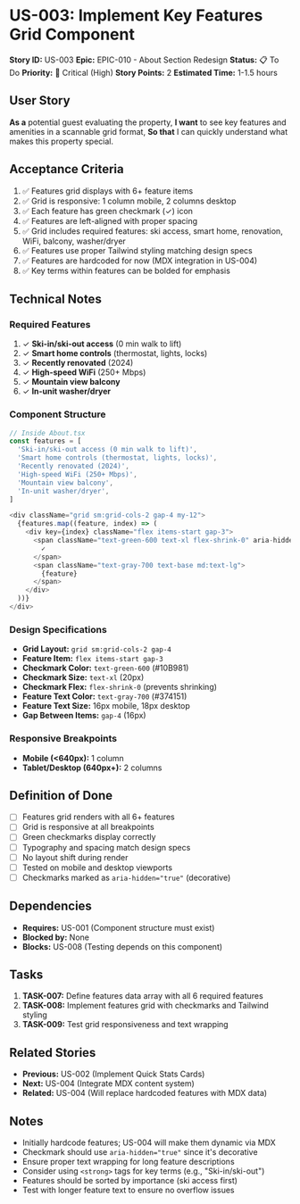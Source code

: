 # US-003: Implement Key Features Grid Component

**Story ID:** US-003
**Epic:** EPIC-010 - About Section Redesign
**Status:** 📋 To Do
**Priority:** 🔴 Critical (High)
**Story Points:** 2
**Estimated Time:** 1-1.5 hours

## User Story

**As a** potential guest evaluating the property,
**I want** to see key features and amenities in a scannable grid format,
**So that** I can quickly understand what makes this property special.

## Acceptance Criteria

1. ✅ Features grid displays with 6+ feature items
2. ✅ Grid is responsive: 1 column mobile, 2 columns desktop
3. ✅ Each feature has green checkmark (✓) icon
4. ✅ Features are left-aligned with proper spacing
5. ✅ Grid includes required features: ski access, smart home, renovation, WiFi, balcony, washer/dryer
6. ✅ Features use proper Tailwind styling matching design specs
7. ✅ Features are hardcoded for now (MDX integration in US-004)
8. ✅ Key terms within features can be bolded for emphasis

## Technical Notes

### Required Features

1. ✓ **Ski-in/ski-out access** (0 min walk to lift)
2. ✓ **Smart home controls** (thermostat, lights, locks)
3. ✓ **Recently renovated** (2024)
4. ✓ **High-speed WiFi** (250+ Mbps)
5. ✓ **Mountain view balcony**
6. ✓ **In-unit washer/dryer**

### Component Structure

```typescript
// Inside About.tsx
const features = [
  'Ski-in/ski-out access (0 min walk to lift)',
  'Smart home controls (thermostat, lights, locks)',
  'Recently renovated (2024)',
  'High-speed WiFi (250+ Mbps)',
  'Mountain view balcony',
  'In-unit washer/dryer',
]

<div className="grid sm:grid-cols-2 gap-4 my-12">
  {features.map((feature, index) => (
    <div key={index} className="flex items-start gap-3">
      <span className="text-green-600 text-xl flex-shrink-0" aria-hidden="true">
        ✓
      </span>
      <span className="text-gray-700 text-base md:text-lg">
        {feature}
      </span>
    </div>
  ))}
</div>
```

### Design Specifications

- **Grid Layout:** `grid sm:grid-cols-2 gap-4`
- **Feature Item:** `flex items-start gap-3`
- **Checkmark Color:** `text-green-600` (#10B981)
- **Checkmark Size:** `text-xl` (20px)
- **Checkmark Flex:** `flex-shrink-0` (prevents shrinking)
- **Feature Text Color:** `text-gray-700` (#374151)
- **Feature Text Size:** 16px mobile, 18px desktop
- **Gap Between Items:** `gap-4` (16px)

### Responsive Breakpoints

- **Mobile (<640px):** 1 column
- **Tablet/Desktop (640px+):** 2 columns

## Definition of Done

- [ ] Features grid renders with all 6+ features
- [ ] Grid is responsive at all breakpoints
- [ ] Green checkmarks display correctly
- [ ] Typography and spacing match design specs
- [ ] No layout shift during render
- [ ] Tested on mobile and desktop viewports
- [ ] Checkmarks marked as `aria-hidden="true"` (decorative)

## Dependencies

- **Requires:** US-001 (Component structure must exist)
- **Blocked by:** None
- **Blocks:** US-008 (Testing depends on this component)

## Tasks

1. **TASK-007:** Define features data array with all 6 required features
2. **TASK-008:** Implement features grid with checkmarks and Tailwind styling
3. **TASK-009:** Test grid responsiveness and text wrapping

## Related Stories

- **Previous:** US-002 (Implement Quick Stats Cards)
- **Next:** US-004 (Integrate MDX content system)
- **Related:** US-004 (Will replace hardcoded features with MDX data)

## Notes

- Initially hardcode features; US-004 will make them dynamic via MDX
- Checkmark should use `aria-hidden="true"` since it's decorative
- Ensure proper text wrapping for long feature descriptions
- Consider using `<strong>` tags for key terms (e.g., "Ski-in/ski-out")
- Features should be sorted by importance (ski access first)
- Test with longer feature text to ensure no overflow issues
